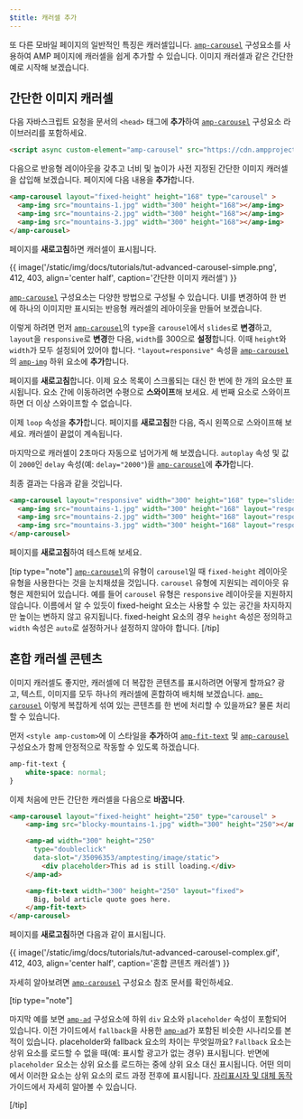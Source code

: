 ```yaml
---
$title: 캐러셀 추가
---
```


또 다른 모바일 페이지의 일반적인 특징은 캐러셀입니다.  [`amp-carousel`](../../../../documentation/components/reference/amp-carousel.md) 구성요소를 사용하여 AMP 페이지에 캐러셀을 쉽게 추가할 수 있습니다. 이미지 캐러셀과 같은 간단한 예로 시작해 보겠습니다.

## 간단한 이미지 캐러셀

다음 자바스크립트 요청을 문서의 `<head>` 태그에 **추가**하여 [`amp-carousel`](../../../../documentation/components/reference/amp-carousel.md) 구성요소 라이브러리를 포함하세요.

```html
<script async custom-element="amp-carousel" src="https://cdn.ampproject.org/v0/amp-carousel-0.1.js"></script>
```

다음으로 반응형 레이아웃을 갖추고 너비 및 높이가 사전 지정된 간단한 이미지 캐러셀을 삽입해 보겠습니다. 페이지에 다음 내용을 **추가**합니다.

```html
<amp-carousel layout="fixed-height" height="168" type="carousel" >
  <amp-img src="mountains-1.jpg" width="300" height="168"></amp-img>
  <amp-img src="mountains-2.jpg" width="300" height="168"></amp-img>
  <amp-img src="mountains-3.jpg" width="300" height="168"></amp-img>
</amp-carousel>
```

페이지를 **새로고침**하면 캐러셀이 표시됩니다.

{{ image('/static/img/docs/tutorials/tut-advanced-carousel-simple.png', 412, 403, align='center half', caption='간단한 이미지 캐러셀') }}

[`amp-carousel`](../../../../documentation/components/reference/amp-carousel.md) 구성요소는 다양한 방법으로 구성될 수 있습니다.  UI를 변경하여 한 번에 하나의 이미지만 표시되는 반응형 캐러셀의 레아이웃을 만들어 보겠습니다.

이렇게 하려면 먼저 [`amp-carousel`](../../../../documentation/components/reference/amp-carousel.md)의 `type`을 `carousel`에서 `slides`로 **변경**하고, `layout`을 `responsive`로 **변경**한 다음, `width`를 300으로 **설정**합니다. 이때 `height`와 `width`가 모두 설정되어 있어야 합니다.  `"layout=responsive"` 속성을 [`amp-carousel`](../../../../documentation/components/reference/amp-carousel.md)의 [`amp-img`](../../../../documentation/components/reference/amp-img.md) 하위 요소에 **추가**합니다.

페이지를 **새로고침**합니다. 이제 요소 목록이 스크롤되는 대신 한 번에 한 개의 요소만 표시됩니다. 요소 간에 이동하려면 수평으로 **스와이프**해 보세요. 세 번째 요소로 스와이프하면 더 이상 스와이프할 수 없습니다.

이제 `loop` 속성을 **추가**합니다. 페이지를 **새로고침**한 다음, 즉시 왼쪽으로 스와이프해 보세요. 캐러셀이 끝없이 계속됩니다.

마지막으로 캐러셀이 2초마다 자동으로 넘어가게 해 보겠습니다. `autoplay` 속성 및 값이 `2000`인 `delay` 속성(예: `delay="2000"`)을 [`amp-carousel`](../../../../documentation/components/reference/amp-carousel.md)에 **추가**합니다.

최종 결과는 다음과 같을 것입니다.

```html
<amp-carousel layout="responsive" width="300" height="168" type="slides" autoplay delay="2000" loop>
  <amp-img src="mountains-1.jpg" width="300" height="168" layout="responsive"></amp-img>
  <amp-img src="mountains-2.jpg" width="300" height="168" layout="responsive"></amp-img>
  <amp-img src="mountains-3.jpg" width="300" height="168" layout="responsive"></amp-img>
</amp-carousel>
```

페이지를 **새로고침**하여 테스트해 보세요.

[tip type="note"]
[`amp-carousel`](../../../../documentation/components/reference/amp-carousel.md)의 유형이 `carousel`일 때 `fixed-height` 레이아웃 유형을 사용한다는 것을 눈치채셨을 것입니다.  `carousel` 유형에 지원되는 레이아웃 유형은 제한되어 있습니다. 예를 들어 `carousel` 유형은 `responsive` 레이아웃을 지원하지 않습니다.  이름에서 알 수 있듯이 fixed-height 요소는 사용할 수 있는 공간을 차지하지만 높이는 변하지 않고 유지됩니다. fixed-height 요소의 경우 `height` 속성은 정의하고 `width` 속성은 `auto`로 설정하거나 설정하지 않아야 합니다.
[/tip]

## 혼합 캐러셀 콘텐츠

이미지 캐러셀도 좋지만, 캐러셀에 더 복잡한 콘텐츠를 표시하려면 어떻게 할까요? 광고, 텍스트, 이미지를 모두 하나의 캐러셀에 혼합하여 배치해 보겠습니다. [`amp-carousel`](../../../../documentation/components/reference/amp-carousel.md)  이렇게 복잡하게 섞여 있는 콘텐츠를 한 번에 처리할 수 있을까요? 물론 처리할 수 있습니다.

먼저 `<style amp-custom>`에 이 스타일을 **추가**하여 [`amp-fit-text`](../../../../documentation/components/reference/amp-fit-text.md) 및 [`amp-carousel`](../../../../documentation/components/reference/amp-carousel.md) 구성요소가 함께 안정적으로 작동할 수 있도록 하겠습니다.

```css
amp-fit-text {
    white-space: normal;
}
```

이제 처음에 만든 간단한 캐러셀을 다음으로 **바꿉니다**.

```html
<amp-carousel layout="fixed-height" height="250" type="carousel" >
    <amp-img src="blocky-mountains-1.jpg" width="300" height="250"></amp-img>

    <amp-ad width="300" height="250"
      type="doubleclick"
      data-slot="/35096353/amptesting/image/static">
        <div placeholder>This ad is still loading.</div>
    </amp-ad>

    <amp-fit-text width="300" height="250" layout="fixed">
      Big, bold article quote goes here.
    </amp-fit-text>
</amp-carousel>
```

페이지를 **새로고침**하면 다음과 같이 표시됩니다.

{{ image('/static/img/docs/tutorials/tut-advanced-carousel-complex.gif', 412, 403, align='center half', caption='혼합 콘텐츠 캐러셀') }}

자세히 알아보려면 [`amp-carousel`](../../../../documentation/components/reference/amp-carousel.md) 구성요소 참조 문서를 확인하세요.

[tip type="note"]

마지막 예를 보면 [`amp-ad`](../../../../documentation/components/reference/amp-ad.md) 구성요소에 하위 `div` 요소와 `placeholder` 속성이 포함되어 있습니다. 이전 가이드에서 `fallback`을 사용한 [`amp-ad`](../../../../documentation/components/reference/amp-ad.md)가 포함된 비슷한 시나리오를 본 적이 있습니다. placeholder와 fallback 요소의 차이는 무엇일까요? `Fallback` 요소는 상위 요소를 로드할 수 없을 때(예: 표시할 광고가 없는 경우) 표시됩니다. 반면에 `placeholder` 요소는 상위 요소를 로드하는 중에 상위 요소 대신 표시됩니다. 어떤 의미에서 이러한 요소는 상위 요소의 로드 과정 전후에 표시됩니다. [자리표시자 및 대체 동작](../../../../documentation/guides-and-tutorials/develop/style_and_layout/placeholders.md) 가이드에서 자세히 알아볼 수 있습니다.

[/tip]
